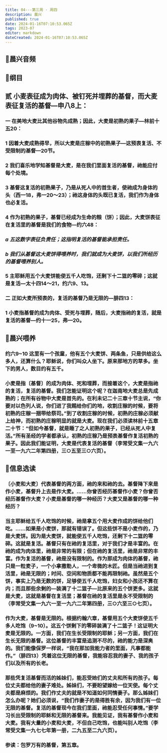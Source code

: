 ```yaml
---
title: 04---第三周 · 周四
description: 晨兴
published: true
date: 2024-01-16T07:10:53.065Z
tags: 2023-07
editor: markdown
dateCreated: 2024-01-16T07:10:53.065Z
---
```


## 🎵晨兴音频

## 📖纲目

## 贰 小麦表征成为肉体、被钉死并埋葬的基督，而大麦表征复活的基督—申八8上：

### 一 在美地大麦比其他谷物先成熟；因此，大麦是初熟的果子—林前十五20：

### 1 因着大麦成熟得早，所以大麦是庄稼中的初熟果子—这预表复活、不受限制的基督—20节。

### 2 我们喜乐地学知基督是大麦，是在我们里面复活的基督，祂能应付每个处境。

### 3 基督这复活的初熟果子，乃是从死人中的首生者，使祂成为身体的头（西一18，弗一20～23）；祂这身体的头既已复活，我们作为身体也必复活。

### 4 作为初熟的果子，基督已经成为生命的粮（饼）；因此，大麦饼表征在复活里的基督是我们的食物—约六48：

### *a 五这数字表征负责任；这指明复活的基督能承担责任。*

### *b 我们从基督这大麦饼得喂养时，我们就成为大麦饼，以我们所经历的基督喂养别人。*

### 5 主耶稣用五个大麦饼能使五千人吃饱，还剩下十二篮的零碎；这就是复活—太十四14～21，约六9、13。

### 二 正如大麦所预表的，复活的基督乃是无限的—腓四13：

### 1 小麦指基督的成为肉体、受死与埋葬，随后，大麦指祂的复活，就是复活的基督—约十一25，弗—20。

## 📖晨兴喂养

### 约六9~10    这里有一个孩童，他有五个大麦饼、两条鱼，只是供给这么多人，还算什么？耶稣说，你们叫众人坐下。原来那地方的草多。坐下的男人，数目约有五千。

### 小麦是指〔基督〕的成为肉体、死和埋葬，而接着这个，大麦是指祂的复活，复活的基督。我们怎能证明这个呢？在迦南地大麦总是先成熟的；在所有谷物中大麦是首先的。在利未记二十三章十节主说，“你要对以色列人说，你们进了我赐给你们的地，收割庄稼的时候，要将初熟的庄稼一捆带给祭司。”到了收割庄稼的时候，初熟的庄稼必须献上给神，而初熟的庄稼明显的就是大麦。现在我们必须读林前十五章二十节：“但如今基督，就是睡了之人初熟的果子，已经从死人中复活。”所有圣经的学者都承认，初熟的庄稼乃是预表基督作复活初熟的果子。因此我们能证明，大麦是代表复活的基督（李常受文集一九六一至一九六二年第四册，三○五至三○六页）。

## 📖信息选读

### 〔小麦和大麦〕代表基督的两方面，祂的来和祂的去。基督降下来是作小麦，基督升上去是作大麦。……你曾否经历基督作小麦？你曾否经历基督作大麦？小麦是基督的哪一种经历？大麦又是基督的哪一种经历？

### 当主耶稣给五千人吃饱的时候，祂是拿五个用大麦作成的饼给他们吃。……如果是小麦饼，那就有错误了。但这些饼不是小麦作的，乃是大麦饼。因为是大麦饼，就能使五千人吃饱，还剩下十二篮的零碎。这就是复活。基督只有在祂的复活里，对于我们才是丰富的。在祂的成为肉体里，祂是非常的有限；但在祂的复活里，祂是非常的丰富。作为复活的基督，祂是没有限制的。作为那成为肉体的基督，祂只是一粒麦子，一个小拿撒勒人，一个卑微的木匠。但是当祂进到复活里，祂是无限的；时间、空间和物质都不能再限制祂。虽然是五个饼，事实上乃是无数的饼，足够使五千人吃饱，妇女和小孩还不算在内；而且那些余剩的—装满了十二篮子—比原来的五个饼更多。这就是大麦，这就是基督在复活里；基督在祂的复活里是永不受限制的（李常受文集一九六一至一九六二年第四册，三○六至三○七页）。

### 作为大麦，基督是无限的。根据约翰六章，基督用五个大麦饼使五千多人吃饱（9~10）。这五个饼剩下的零碎装满了十二篮子！这证明大麦是无限的。一方面，我们在生长受限制的耶稣；另一方面，我们在生长无限的基督。这位基督的丰富是追测不尽的，祂的能力是深奥的。我们能像保罗一样说，“我在那加我能力者的里面，凡事都能作。”（腓四13）凭着这位无限的基督，我能容忍我的妻子、我的孩子们以及所有的长老。

### 那些凭复活基督而活的姊妹们，能忍受她们的丈夫和所有的孩子。每位丈夫都给他的妻子难处。姊妹们，不要盼望嫁给一位天使。每个丈夫都是麻烦的。我们作丈夫的就是不知道如何同情妻子。那么姊妹们怎么办呢？她们必须说，“我们作妻子的是得胜有余，因为我们有一位无限的基督。复活的基督现今在我们里面，祂能忍受任何事情。”要学习长出受限制的耶稣和无限的基督来。我能见证，我有基督作小麦和大麦。我有大量的小麦和大麦，不但自己吃饱，也能叫别人吃饱（李常受文集一九七七年第一册，二九五至二九六页）。

### 参读：包罗万有的基督，第五章。
<!-- Google tag (gtag.js) -->
<script async src="https://www.googletagmanager.com/gtag/js?id=G-1P8709Z16T"></script>
<script>
  window.dataLayer = window.dataLayer || [];
  function gtag(){dataLayer.push(arguments);}
  gtag('js', new Date());

  gtag('config', 'G-1P8709Z16T');
</script>